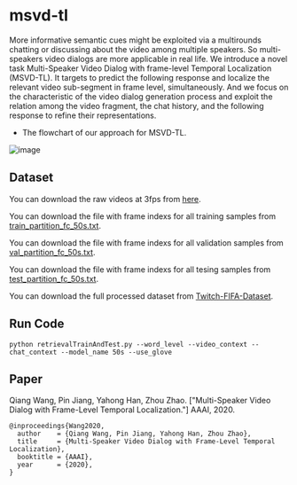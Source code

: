 # msvd-tl
More informative semantic cues might be exploited via a multirounds chatting or discussing about the video among multiple speakers. So multi-speakers video dialogs are more applicable in real life. We introduce a novel task Multi-Speaker Video Dialog with frame-level Temporal Localization (MSVD-TL). It targets to predict the following response and localize the relevant video sub-segment in frame level, simultaneously. And we focus on the characteristic of the video dialog generation process and exploit the relation among the video fragment, the chat history, and the following response to refine their representations.

- The flowchart of our approach for MSVD-TL.

![image](https://github.com/qiangw17/msvd-tl/raw/master/images/framework.jpg)



## Dataset

You can download the raw videos at 3fps from [here](https://drive.google.com/drive/folders/11VE_uDByvF5AkVD8QEoU5VlDlRGmsDv1).

You can download the file with frame indexs for all training samples from [train_partition_fc_50s.txt](https://drive.google.com/open?id=1gwizfZNP0C0rvvsUb063zqc7Mr3Lq_K-).

You can download the file with frame indexs for all validation samples from [val_partition_fc_50s.txt](https://drive.google.com/open?id=172qtP7MrZNg6ZmWyEFeFzfCBydjYMACn).

You can download the file with frame indexs for all tesing samples from [test_partition_fc_50s.txt](https://drive.google.com/open?id=1QRcg688XksyG7Z51YnRfHv9SRi8s0yAy).

You can download the full processed dataset from [Twitch-FIFA-Dataset](https://drive.google.com/open?id=1ZCovUXqLgPBZOmXNEUC9YSWJUrNl2J3v).



## Run Code

```
python retrievalTrainAndTest.py --word_level --video_context --chat_context --model_name 50s --use_glove
```



## Paper

Qiang Wang, Pin Jiang, Yahong Han, Zhou Zhao. ["Multi-Speaker Video Dialog with Frame-Level Temporal Localization."] AAAI, 2020. 
```
@inproceedings{Wang2020,
  author    = {Qiang Wang, Pin Jiang, Yahong Han, Zhou Zhao},
  title     = {Multi-Speaker Video Dialog with Frame-Level Temporal Localization},
  booktitle = {AAAI},
  year      = {2020},
}
```

